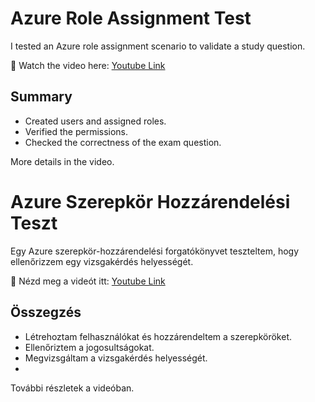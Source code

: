 # Azure Role Assignment Test  
I tested an Azure role assignment scenario to validate a study question.  

🎥 Watch the video here: [Youtube Link]([https://youtube.com/your-video-link](https://www.youtube.com/watch?v=yyz-vPPlpgs))
  

## Summary  
- Created users and assigned roles.  
- Verified the permissions.  
- Checked the correctness of the exam question.  

More details in the video.  

# Azure Szerepkör Hozzárendelési Teszt
Egy Azure szerepkör-hozzárendelési forgatókönyvet teszteltem, hogy ellenőrizzem egy vizsgakérdés helyességét.

🎥 Nézd meg a videót itt: [Youtube Link]([https://youtube.com/your-video-link](https://www.youtube.com/watch?v=yyz-vPPlpgs))

## Összegzés
- Létrehoztam felhasználókat és hozzárendeltem a szerepköröket.
- Ellenőriztem a jogosultságokat.
- Megvizsgáltam a vizsgakérdés helyességét.
- 
További részletek a videóban.
